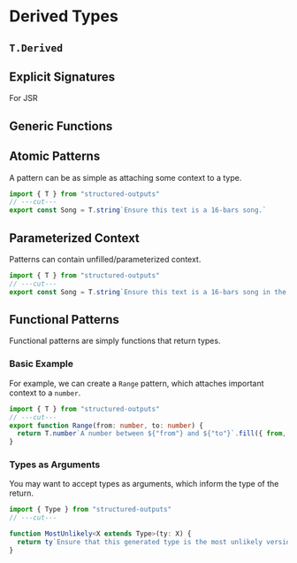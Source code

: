 # Derived Types

## `T.Derived`

## Explicit Signatures

For JSR

## Generic Functions

## Atomic Patterns

A pattern can be as simple as attaching some context to a type.

```ts twoslash
import { T } from "structured-outputs"
// ---cut---
export const Song = T.string`Ensure this text is a 16-bars song.`
```

## Parameterized Context

Patterns can contain unfilled/parameterized context.

```ts twoslash
import { T } from "structured-outputs"
// ---cut---
export const Song = T.string`Ensure this text is a 16-bars song in the style of ${"song_style"}.`
```

## Functional Patterns

Functional patterns are simply functions that return types.

### Basic Example

For example, we can create a `Range` pattern, which attaches important context to a `number`.

```ts twoslash
import { T } from "structured-outputs"
// ---cut---
export function Range(from: number, to: number) {
  return T.number`A number between ${"from"} and ${"to"}`.fill({ from, to })
}
```

### Types as Arguments

You may want to accept types as arguments, which inform the type of the return.

```ts twoslash
import { Type } from "structured-outputs"
// ---cut---

function MostUnlikely<X extends Type>(ty: X) {
  return ty`Ensure that this generated type is the most unlikely version of itself.`
}
```
